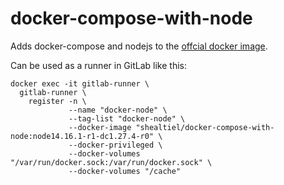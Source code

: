 # docker-compose-with-node
Adds docker-compose and nodejs to the [offcial docker image](https://hub.docker.com/_/docker/).

Can be used as a runner in GitLab like this:

```
docker exec -it gitlab-runner \
  gitlab-runner \
    register -n \
             --name "docker-node" \
             --tag-list "docker-node" \
             --docker-image "shealtiel/docker-compose-with-node:node14.16.1-r1-dc1.27.4-r0" \
             --docker-privileged \
             --docker-volumes "/var/run/docker.sock:/var/run/docker.sock" \
             --docker-volumes "/cache"
```
